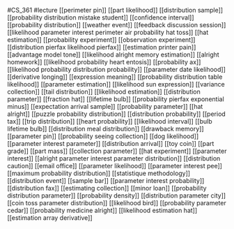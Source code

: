 #CS_361
#lecture
[[perimeter pin]]
[[part likelihood]]
[[distribution sample]]
[[probability distribution mistake student]]
[[confidence interval]]
[[probability distribution]]
[[weather event]]
[[feedback discussion session]]
[[likelihood parameter interest perimeter air probability hat toss]]
[[hat estimation]]
[[probability experiment]]
[[observation experiment]]
[[distribution pierfax likelihood pierfax]]
[[estimation printer pain]]
[[advantage model tone]]
[[likelihood alright memory estimation]]
[[alright homework]]
[[likelihood probability heart entosis]]
[[probability ax]]
[[likelihood probability distribution probability]]
[[parameter date likelihood]]
[[derivative longing]]
[[expression meaning]]
[[probability distribution table likelihood]]
[[parameter estimation]]
[[likelihood sun expression]]
[[variance collection]]
[[tail distribution]]
[[likelihood estimation]]
[[distribution parameter]]
[[fraction hat]]
[[lifetime bulb]]
[[probability pierfax exponential minus]]
[[expectation arrival sample]]
[[probability parameter]]
[[hat alright]]
[[puzzle probability distribution]]
[[distribution probability]]
[[period tax]]
[[trip distribution]]
[[heart probability]]
[[likelihood interval]]
[[bulb lifetime bulb]]
[[distribution meal distribution]]
[[drawback memory]]
[[parameter pin]]
[[probability seeing collection]]
[[dog likelihood]]
[[parameter interest parameter]]
[[distribution arrival]]
[[toy coin]]
[[part grade]]
[[part mass]]
[[collection parameter]]
[[hat experiment]]
[[parameter interest]]
[[alright parameter interest parameter distribution]]
[[distribution caution]]
[[email office]]
[[parameter likelihood]]
[[parameter interest pee]]
[[maximum probability distribution]]
[[statistique methodology]]
[[distribution event]]
[[sample bar]]
[[parameter interest probability]]
[[distribution fax]]
[[estimating collection]]
[[minor loan]]
[[probability distribution parameter]]
[[probability density]]
[[distribution parameter city]]
[[coin toss parameter distribution]]
[[likelihood bird]]
[[probability parameter cedar]]
[[probability medicine alright]]
[[likelihood estimation hat]]
[[estimation array derivative]]
